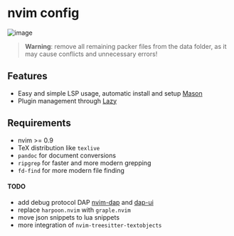 # nvim config

![image](https://user-images.githubusercontent.com/45210978/233858627-e067a2a4-4b18-4a2e-b079-6fd26ada45ea.png)

> **Warning**: remove all remaining packer files from the data folder, as it may cause conflicts and unnecessary errors!

## Features

- Easy and simple LSP usage, automatic install and setup [Mason](https://github.com/williamboman/mason.nvimhttps://github.com/williamboman/mason.nvim)
- Plugin management through [Lazy](https://github.com/folke/lazy.nvimhttps://github.com/folke/lazy.nvim)

## Requirements

- nvim >= 0.9
- TeX distribution like `texlive`
- `pandoc` for document conversions
- `ripgrep` for faster and more modern grepping
- `fd-find` for more modern file finding

#### TODO

- add debug protocol DAP [nvim-dap](https://github.com/mfussenegger/nvim-dap)
  and [dap-ui](https://github.com/rcarriga/nvim-dap-ui)
- replace `harpoon.nvim` with `graple.nvim`
- move json snippets to lua snippets
- more integration of `nvim-treesitter-textobjects`
